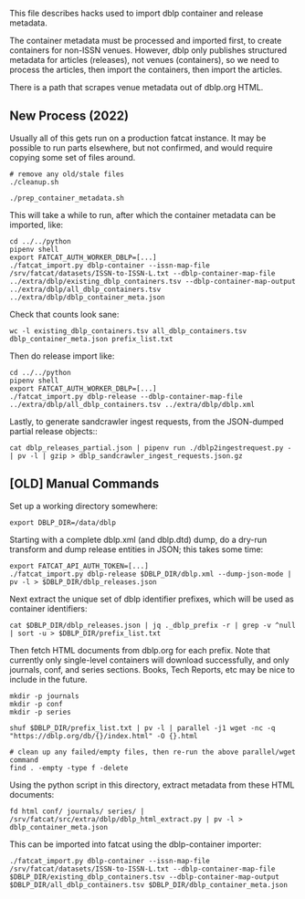 
This file describes hacks used to import dblp container and release metadata.

The container metadata must be processed and imported first, to create
containers for non-ISSN venues. However, dblp only publishes structured
metadata for articles (releases), not venues (containers), so we need to
process the articles, then import the containers, then import the articles.

There is a path that scrapes venue metadata out of dblp.org HTML.


## New Process (2022)

Usually all of this gets run on a production fatcat instance. It may be
possible to run parts elsewhere, but not confirmed, and would require copying
some set of files around.

    # remove any old/stale files
    ./cleanup.sh

    ./prep_container_metadata.sh

This will take a while to run, after which the container metadata can be
imported, like:

    cd ../../python
    pipenv shell
    export FATCAT_AUTH_WORKER_DBLP=[...]
    ./fatcat_import.py dblp-container --issn-map-file /srv/fatcat/datasets/ISSN-to-ISSN-L.txt --dblp-container-map-file ../extra/dblp/existing_dblp_containers.tsv --dblp-container-map-output ../extra/dblp/all_dblp_containers.tsv ../extra/dblp/dblp_container_meta.json

Check that counts look sane:

    wc -l existing_dblp_containers.tsv all_dblp_containers.tsv dblp_container_meta.json prefix_list.txt

Then do release import like:

    cd ../../python
    pipenv shell
    export FATCAT_AUTH_WORKER_DBLP=[...]
    ./fatcat_import.py dblp-release --dblp-container-map-file ../extra/dblp/all_dblp_containers.tsv ../extra/dblp/dblp.xml

Lastly, to generate sandcrawler ingest requests, from the JSON-dumped partial
release objects::

    cat dblp_releases_partial.json | pipenv run ./dblp2ingestrequest.py - | pv -l | gzip > dblp_sandcrawler_ingest_requests.json.gz


## [OLD] Manual Commands

Set up a working directory somewhere:

    export DBLP_DIR=/data/dblp

Starting with a complete dblp.xml (and dblp.dtd) dump, do a dry-run transform
and dump release entities in JSON; this takes some time:

    export FATCAT_API_AUTH_TOKEN=[...]
    ./fatcat_import.py dblp-release $DBLP_DIR/dblp.xml --dump-json-mode | pv -l > $DBLP_DIR/dblp_releases.json

Next extract the unique set of dblp identifier prefixes, which will be used as
container identifiers:

    cat $DBLP_DIR/dblp_releases.json | jq ._dblp_prefix -r | grep -v ^null | sort -u > $DBLP_DIR/prefix_list.txt

Then fetch HTML documents from dblp.org for each prefix. Note that currently
only single-level containers will download successfully, and only journals,
conf, and series sections. Books, Tech Reports, etc may be nice to include in
the future.

    mkdir -p journals
    mkdir -p conf
    mkdir -p series

    shuf $DBLP_DIR/prefix_list.txt | pv -l | parallel -j1 wget -nc -q "https://dblp.org/db/{}/index.html" -O {}.html

    # clean up any failed/empty files, then re-run the above parallel/wget command
    find . -empty -type f -delete

Using the python script in this directory, extract metadata from these HTML documents:

    fd html conf/ journals/ series/ | /srv/fatcat/src/extra/dblp/dblp_html_extract.py | pv -l > dblp_container_meta.json

This can be imported into fatcat using the dblp-container importer:

    ./fatcat_import.py dblp-container --issn-map-file /srv/fatcat/datasets/ISSN-to-ISSN-L.txt --dblp-container-map-file $DBLP_DIR/existing_dblp_containers.tsv --dblp-container-map-output $DBLP_DIR/all_dblp_containers.tsv $DBLP_DIR/dblp_container_meta.json
